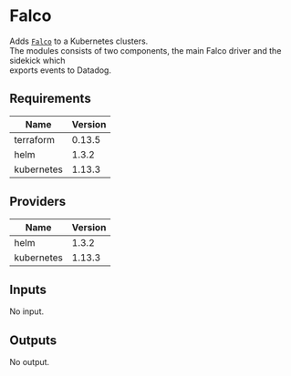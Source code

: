 # Falco

Adds [`Falco`](https://github.com/falcosecurity/falco) to a Kubernetes clusters.  
The modules consists of two components, the main Falco driver and the sidekick which  
exports events to Datadog.

## Requirements

| Name | Version |
|------|---------|
| terraform | 0.13.5 |
| helm | 1.3.2 |
| kubernetes | 1.13.3 |

## Providers

| Name | Version |
|------|---------|
| helm | 1.3.2 |
| kubernetes | 1.13.3 |

## Inputs

No input.

## Outputs

No output.

